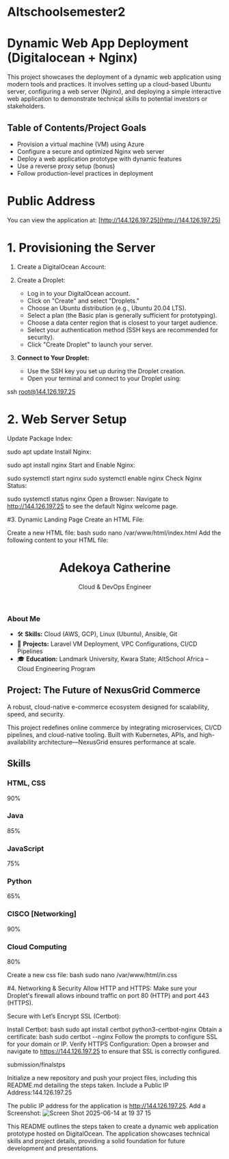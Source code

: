 # Altschoolsemester2

# Dynamic Web App Deployment (Digitalocean + Nginx)

This project showcases the deployment of a dynamic web application using modern tools and practices. It involves setting up a cloud-based Ubuntu server, configuring a web server (Nginx), and deploying a simple interactive web application to demonstrate technical skills to potential investors or stakeholders.

 ## Table of Contents/Project Goals

- Provision a virtual machine (VM) using Azure
- Configure a secure and optimized Nginx web server
- Deploy a web application prototype with dynamic features
- Use a reverse proxy setup (bonus)
- Follow production-level practices in deployment



# Public Address
You can view the application at: [http://144.126.197.25](http://144.126.197.25)


# 1. Provisioning the Server

1. Create a DigitalOcean Account: 

2. Create a Droplet:
   - Log in to your DigitalOcean account.
   - Click on "Create" and select "Droplets."
   - Choose an Ubuntu distribution (e.g., Ubuntu 20.04 LTS).
   - Select a plan (the Basic plan is generally sufficient for prototyping).
   - Choose a data center region that is closest to your target audience.
   - Select your authentication method (SSH keys are recommended for security).
   - Click "Create Droplet" to launch your server.

3. **Connect to Your Droplet:**
   - Use the SSH key you set up during the Droplet creation.
   - Open your terminal and connect to your Droplet using:
     
 ssh root@144.126.197.25

 
 
# 2. Web Server Setup
Update Package Index:

sudo apt update
Install Nginx:

sudo apt install nginx
Start and Enable Nginx:

sudo systemctl start nginx
sudo systemctl enable nginx
Check Nginx Status:

sudo systemctl status nginx
Open a Browser: Navigate to http://144.126.197.25 to see the default Nginx welcome page.




#3. Dynamic Landing Page
Create an HTML File:

Create a new HTML file: bash sudo nano /var/www/html/index.html
Add the following content to your HTML file:
<!DOCTYPE html>
<html lang="en">
<head>
  <meta charset="UTF-8" />
  <meta name="viewport" content="width=device-width, initial-scale=1.0" />
  <title>NexusGrid Commerce</title>
  <link rel="stylesheet" href="in.css" />
  <script src="https://cdn.tailwindcss.com"></script>
</head>
<body class="bg-gray-900 text-white font-sans min-h-screen flex flex-col items-center justify-center p-6 space-y-10">

  <!-- Header -->
  <header class="text-center animate-fade-in">
    <h1 class="text-4xl md:text-5xl font-bold text-blue-400 mb-2">Adekoya Catherine</h1>
    <p class="text-xl md:text-2xl text-gray-300">Cloud & DevOps Engineer</p>
  </header>

  <!-- Bio Section -->
  <section class="bg-gray-800 p-6 rounded-2xl shadow-xl max-w-3xl w-full animate-slide-up">
    <h3 class="text-xl font-bold text-blue-200 mb-2">About Me</h3>
    <ul class="list-disc list-inside text-gray-300 space-y-1">
      <li>🛠️ <strong>Skills:</strong> Cloud (AWS, GCP), Linux (Ubuntu), Ansible, Git</li>
      <li>💼 <strong>Projects:</strong> Laravel VM Deployment, VPC Configurations, CI/CD Pipelines</li>
      <li>🎓 <strong>Education:</strong> Landmark University, Kwara State; AltSchool Africa – Cloud Engineering Program</li>
    </ul>
  </section>

  <!-- Project Info -->
  <section class="bg-gray-800 p-6 rounded-2xl shadow-xl max-w-3xl w-full animate-slide-up">
    <h2 class="text-2xl font-semibold text-blue-300 mb-2">Project: The Future of NexusGrid Commerce</h2>
    <p class="text-gray-300 mb-4">
      A robust, cloud-native e-commerce ecosystem designed for scalability, speed, and security.
    </p>
    <p class="text-gray-400 italic">
      This project redefines online commerce by integrating microservices, CI/CD pipelines, and cloud-native tooling.
      Built with Kubernetes, APIs, and high-availability architecture—NexusGrid ensures performance at scale.
    </p>
  </section>

  <!-- Skills Section -->
  <section id="skills" class="bg-gray-800 p-6 rounded-2xl shadow-xl max-w-3xl w-full animate-slide-up">
    <h2 class="text-xl font-bold text-blue-200 mb-4">Skills</h2>
    <div class="space-y-4">
      <div class="skill">
        <h3 class="text-sm font-semibold">HTML, CSS</h3>
        <div class="skill-bar"><div class="progress" style="width: 90%"><span>90%</span></div></div>
      </div>
      <div class="skill">
        <h3 class="text-sm font-semibold">Java</h3>
        <div class="skill-bar"><div class="progress" style="width: 85%"><span>85%</span></div></div>
      </div>
      <div class="skill">
        <h3 class="text-sm font-semibold">JavaScript</h3>
        <div class="skill-bar"><div class="progress" style="width: 75%"><span>75%</span></div></div>
      </div>
      <div class="skill">
        <h3 class="text-sm font-semibold">Python</h3>
        <div class="skill-bar"><div class="progress" style="width: 65%"><span>65%</span></div></div>
      </div>
      <div class="skill">
        <h3 class="text-sm font-semibold">CISCO [Networking]</h3>
        <div class="skill-bar"><div class="progress" style="width: 90%"><span>90%</span></div></div>
      </div>
      <div class="skill">
        <h3 class="text-sm font-semibold">Cloud Computing</h3>
        <div class="skill-bar"><div class="progress" style="width: 80%"><span>80%</span></div></div>
      </div>
    </div>

Create a new css file: bash sudo nano /var/www/html/in.css



#4. Networking & Security
Allow HTTP and HTTPS: Make sure your Droplet's firewall allows inbound traffic on port 80 (HTTP) and port 443 (HTTPS).

Secure with Let’s Encrypt SSL (Certbot):

Install Certbot: bash sudo apt install certbot python3-certbot-nginx
Obtain a certificate: bash sudo certbot --nginx
Follow the prompts to configure SSL for your domain or IP.
Verify HTTPS Configuration: Open a browser and navigate to https://144.126.197.25 to ensure that SSL is correctly configured.

submission/finalstps


Initialize a new repository and push your project files, including this README.md detailing the steps taken.
Include a Public IP Address:144.126.197.25

The public IP address for the application is http://144.126.197.25.
Add a Screenshot: ![Screen Shot 2025-06-14 at 19 37 15](https://github.com/user-attachments/assets/3c8fc499-86cf-4a98-9dbf-2040d887a28d)



This README outlines the steps taken to create a dynamic web application prototype hosted on DigitalOcean.
The application showcases technical skills and project details, providing a solid foundation for future development and presentations.












